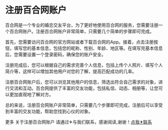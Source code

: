 # 注册百合网账户

百合网是一个专业的婚恋交友平台，为了更好地使用百合网的服务，您需要注册一个百合网账户。注册百合网账户非常简单，只需要几个简单的步骤即可完成。

首先，您需要访问百合网的官方网站或者下载百合网的App。接着，点击注册按钮，填写您的基本信息，包括您的昵称、性别、年龄、地区等。在填写完基本信息后，您需要设置一个登录密码，确保您的账户安全。

注册完成后，您可以根据自己的需求完善个人信息，包括上传个人照片、填写个人简介等，这样可以增加其他用户对您的了解，提高匹配成功的几率。

注册百合网账户后，您可以浏览其他用户的信息，筛选出符合自己需求的对象，进行交流和互动。百合网提供了丰富的交友功能，包括私信、动态、相册等，让您可以更加直观地了解对方。

总的来说，注册百合网账户非常简单，只需要几个步骤即可完成，注册后可以享受到丰富的交友功能，帮助您找到心仪的对象。

更多 关于注册百合网账户 请通过✈与我们联系，感谢阅读,谢谢！[点我✈联系](https://lm.k02.cc)
